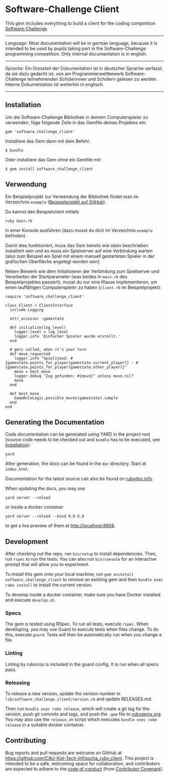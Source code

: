 # Software-Challenge Client

This gem includes everything to build a client for the coding
competition [Software-Challenge](http://www.software-challenge.de).

------------------------------------------------------------------------

_Language:_ Most documentation will be in german language, because it is intended
to be used by pupils taking part in the Software-Challenge programming
competition. Only internal documentation is in english.

------------------------------------------------------------------------

_Sprache:_ Ein Grossteil der Dokumentation ist in deutscher Sprache verfasst, da
sie dazu gedacht ist, von am Programmierwettbewerb Software-Challenge
teilnehmenden Schülerinnen und Schülern gelesen zu werden. Interne Dokumentation
ist weiterhin in englisch.

------------------------------------------------------------------------

## Installation

Um die Software-Challenge Bibliothek in deinem Computerspieler zu verwenden, füge folgende Zeile in das Gemfile deines Projektes ein:

    gem 'software_challenge_client'

Installiere das Gem dann mit dem Befehl:

    $ bundle

Oder installiere das Gem ohne ein Gemfile mit:

    $ gem install software_challenge_client

## Verwendung

Ein Beispielprojekt zur Verwendung der Bibliothek findet man im Verzeichnis `example` ([Beispielprojekt auf GitHub](https://github.com/CAU-Kiel-Tech-Inf/socha_ruby_client/tree/master/example)).

Du kannst den Beispielclient mittels

    ruby main.rb

in einer Konsole ausführen (dazu musst du dich im Verzeichnis `example` befinden).

Damit dies funktioniert, muss das Gem bereits wie oben beschrieben installiert
sein und es muss ein Spielserver auf eine Verbindung warten (also zum Beispiel
ein Spiel mit einem manuell gestarteten Spieler in der grafischen Oberfläche
angelegt worden sein).

Neben Beiwerk wie dem Initialisieren der Verbindung zum Spielserver und
Verarbeiten der Startparameter (was beides in `main.rb` des Beispielprojektes
passiert), musst du nur eine Klasse implementieren, um einen lauffähigen
Computerspieler zu haben (`client.rb` im Beispielprojekt):

    require 'software_challenge_client'

    class Client < ClientInterface
      include Logging

      attr_accessor :gamestate

      def initialize(log_level)
        logger.level = log_level
        logger.info 'Einfacher Spieler wurde erstellt.'
      end

      # gets called, when it's your turn
      def move_requested
        logger.info "Spielstand: #{gamestate.points_for_player(gamestate.current_player)} - #{gamestate.points_for_player(gamestate.other_player)}"
        move = best_move
        logger.debug "Zug gefunden: #{move}" unless move.nil?
        move
      end

      def best_move
        GameRuleLogic.possible_moves(gamestate).sample
      end
    end

## Generating the Documentation

Code documentation can be generated using YARD in the project root (source code
needs to be checked out and `bundle` has to be executed,
see [Installation](#installation)):

    yard

After generation, the docs can be found in the `doc` directory. Start at
`index.html`.

Documentation for the latest source can also be found
on
[rubydoc.info](http://www.rubydoc.info/github/CAU-Kiel-Tech-Inf/socha_ruby_client).

When updating the docs, you may use

    yard server --reload

or inside a docker container

    yard server --reload --bind 0.0.0.0

to get a live preview of them at [http://localhost:8808](http://localhost:8808).

## Development

After checking out the repo, run `bin/setup` to install
dependencies. Then, run `rspec` to run the tests. You can also
run `bin/console` for an interactive prompt that will allow you to
experiment.

To install this gem onto your local machine, run `gem uninstall
software_challenge_client` to remove an existing gem and then `bundle exec rake
install` to install the current version.

To develop inside a docker container, make sure you have Docker installed and execute
`develop.sh`.

### Specs

The gem is tested using RSpec. To run all tests, execute `rspec`. When
developing, you may use Guard to execute tests when files change. To do this,
execute `guard`. Tests will then be automatically run when you change a file.

### Linting

Linting by rubocop is included in the guard config. It is run when all specs
pass.

### Releasing

To release a new version, update the version number in
`lib/software_challenge_client/version.rb` and update RELEASES.md.

Then run `bundle exec rake release`, which will create a git tag for the
version, push git commits and tags, and push the `.gem` file to
[rubygems.org](https://rubygems.org). You may also use the `release.sh` script
which executes `bundle exec rake release` in a suitable docker container.

## Contributing

Bug reports and pull requests are welcome on GitHub at
https://github.com/CAU-Kiel-Tech-Inf/socha_ruby_client. This project is intended
to be a safe, welcoming space for collaboration, and contributors are expected
to adhere to the [code of
conduct](https://github.com/CAU-Kiel-Tech-Inf/socha-client-ruby/blob/master/CODE_OF_CONDUCT.md)
(from [Contributor Covenant](http://contributor-covenant.org)).
